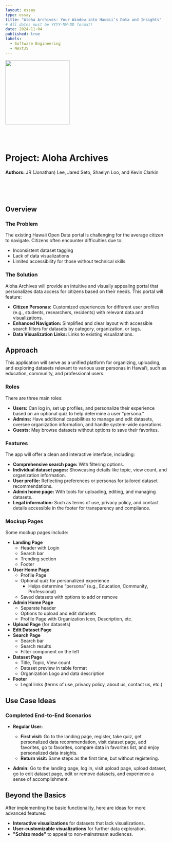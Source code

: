 ```yaml
---
layout: essay
type: essay
title: "Aloha Archives: Your Window into Hawaii’s Data and Insights"
# All dates must be YYYY-MM-DD format!
date: 2024-11-04
published: true
labels:
  - Software Engineering
  - NextJS
---
```


<img width="200px" class="rounded float-start pe-4" src="https://i.postimg.cc/YpQ0cdnF/d66076d0-b28e-4856-bf49-7f8cc24cd302.webp">

<br><br>

# Project: Aloha Archives

**Authors:** JR (Jonathan) Lee, Jared Seto, Shaelyn Loo, and Kevin Clarkin

<br><br><br>

## Overview

### The Problem
The existing Hawaii Open Data portal is challenging for the average citizen to navigate. Citizens often encounter difficulties due to:
- Inconsistent dataset tagging
- Lack of data visualizations
- Limited accessibility for those without technical skills

### The Solution
Aloha Archives will provide an intuitive and visually appealing portal that personalizes data access for citizens based on their needs. This portal will feature:
- **Citizen Personas:** Customized experiences for different user profiles (e.g., students, researchers, residents) with relevant data and visualizations.
- **Enhanced Navigation:** Simplified and clear layout with accessible search filters for datasets by category, organization, or tags.
- **Data Visualization Links:** Links to existing visualizations.

## Approach

This application will serve as a unified platform for organizing, uploading, and exploring datasets relevant to various user personas in Hawai’i, such as education, community, and professional users.

### Roles
There are three main roles:
- **Users:** Can log in, set up profiles, and personalize their experience based on an optional quiz to help determine a user “persona.”
- **Admins:** Have additional capabilities to manage and edit datasets, oversee organization information, and handle system-wide operations.
- **Guests:** May browse datasets without options to save their favorites.

### Features
The app will offer a clean and interactive interface, including:
- **Comprehensive search page:** With filtering options.
- **Individual dataset pages:** Showcasing details like topic, view count, and organization information.
- **User profile:** Reflecting preferences or personas for tailored dataset recommendations.
- **Admin home page:** With tools for uploading, editing, and managing datasets.
- **Legal information:** Such as terms of use, privacy policy, and contact details accessible in the footer for transparency and compliance.

### Mockup Pages
Some mockup pages include:
- **Landing Page**
  - Header with Login
  - Search bar
  - Trending section
  - Footer
- **User Home Page**
  - Profile Page
  - Optional quiz for personalized experience
    - Helps determine “persona” (e.g., Education, Community, Professional)
  - Saved datasets with options to add or remove
- **Admin Home Page**
  - Separate header
  - Options to upload and edit datasets
  - Profile Page with Organization Icon, Description, etc.
- **Upload Page** (for datasets)
- **Edit Dataset Page**
- **Search Page**
  - Search bar
  - Search results
  - Filter component on the left
- **Dataset Page**
  - Title, Topic, View count
  - Dataset preview in table format
  - Organization Logo and data description
- **Footer**
  - Legal links (terms of use, privacy policy, about us, contact us, etc.)

## Use Case Ideas

### Completed End-to-End Scenarios
- **Regular User:**
  - **First visit:** Go to the landing page, register, take quiz, get personalized data recommendation, visit dataset page, add favorites, go to favorites, compare data in favorites list, and enjoy personalized data insights.
  - **Return visit:** Same steps as the first time, but without registering.

- **Admin:** Go to the landing page, log in, visit upload page, upload dataset, go to edit dataset page, edit or remove datasets, and experience a sense of accomplishment.

## Beyond the Basics

After implementing the basic functionality, here are ideas for more advanced features:
- **Interactive visualizations** for datasets that lack visualizations.
- **User-customizable visualizations** for further data exploration.
- **"Schizo mode"** to appeal to non-mainstream audiences.
